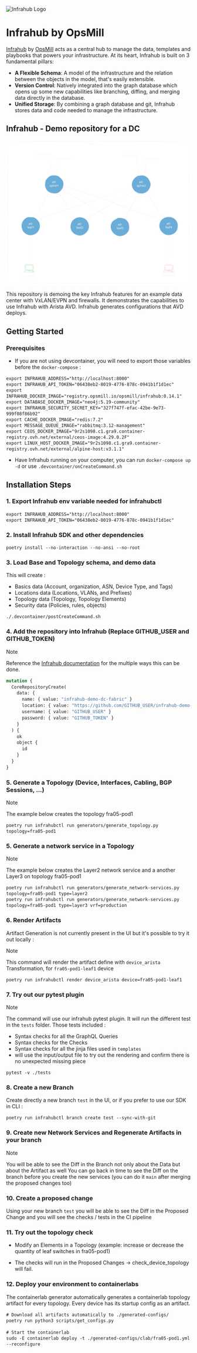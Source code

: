 <!-- markdownlint-disable -->
![Infrahub Logo](https://assets-global.website-files.com/657aff4a26dd8afbab24944b/657b0e0678f7fd35ce130776_Logo%20INFRAHUB.svg)
<!-- markdownlint-restore -->

# Infrahub by OpsMill

[Infrahub](https://github.com/opsmill/infrahub) by [OpsMill](https://opsmill.com) acts as a central hub to manage the data, templates and playbooks that powers your infrastructure. At its heart, Infrahub is built on 3 fundamental pillars:

- **A Flexible Schema**: A model of the infrastructure and the relation between the objects in the model, that's easily extensible.
- **Version Control**: Natively integrated into the graph database which opens up some new capabilities like branching, diffing, and merging data directly in the database.
- **Unified Storage**: By combining a graph database and git, Infrahub stores data and code needed to manage the infrastructure.

## Infrahub - Demo repository for a DC

![infrahub-demo-dc-fabric drawing](./infrahub-demo-dc-fabric.excalidraw.svg)

This repository is demoing the key Infrahub features for an example data center with VxLAN/EVPN and firewalls. It demonstrates the capabilities to use Infrahub with Arista AVD. Infrahub generates configurations that AVD deploys.

## Getting Started

### Prerequisites

- If you are not using devcontainer, you will need to export those variables before the `docker-compose` :

```shell
export INFRAHUB_ADDRESS="http://localhost:8000"
export INFRAHUB_API_TOKEN="06438eb2-8019-4776-878c-0941b1f1d1ec"
export INFRAHUB_DOCKER_IMAGE="registry.opsmill.io/opsmill/infrahub:0.14.1"
export DATABASE_DOCKER_IMAGE="neo4j:5.19-community"
export INFRAHUB_SECURITY_SECRET_KEY="327f747f-efac-42be-9e73-999f08f86b92"
export CACHE_DOCKER_IMAGE="redis:7.2"
export MESSAGE_QUEUE_IMAGE="rabbitmq:3.12-management"
export CEOS_DOCKER_IMAGE="9r2s1098.c1.gra9.container-registry.ovh.net/external/ceos-image:4.29.0.2F"
export LINUX_HOST_DOCKER_IMAGE="9r2s1098.c1.gra9.container-registry.ovh.net/external/alpine-host:v3.1.1"
```

- Have Infrahub running on your computer, you can run `docker-compose up -d` or use `.devcontainer/onCreateCommand.sh`

## Installation Steps

### 1. Export Infrahub env variable needed for infrahubctl

```shell
export INFRAHUB_ADDRESS="http://localhost:8000"
export INFRAHUB_API_TOKEN="06438eb2-8019-4776-878c-0941b1f1d1ec"
```

### 2. Install Infrahub SDK and other dependencies

```shell
poetry install --no-interaction --no-ansi --no-root
```

### 3. Load Base and Topology schema, and demo data

This will create :

- Basics data (Account, organization, ASN, Device Type, and Tags)
- Locations data (Locations, VLANs, and Prefixes)
- Topology data (Topology, Topology Elements)
- Security data (Policies, rules, objects)

```shell
./.devcontainer/postCreateCommand.sh
```

### 4. Add the repository into Infrahub (Replace GITHUB_USER and GITHUB_TOKEN)

> [!NOTE]
> Reference the [Infrahub documentation](https://docs.infrahub.app/guides/repository) for the multiple ways this can be done.

```graphql
mutation {
  CoreRepositoryCreate(
    data: {
      name: { value: "infrahub-demo-dc-fabric" }
      location: { value: "https://github.com/GITHUB_USER/infrahub-demo-dc-fabric.git" }
      username: { value: "GITHUB_USER" }
      password: { value: "GITHUB_TOKEN" }
    }
  ) {
    ok
    object {
      id
    }
  }
}
```

### 5. Generate a Topology (Device, Interfaces, Cabling, BGP Sessions, ...)


> [!NOTE]
> The example below creates the topology fra05-pod1

```shell
poetry run infrahubctl run generators/generate_topology.py topology=fra05-pod1
```

### 5. Generate a network service in a Topology

> [!NOTE]
> The example below creates the Layer2 network service and a another Layer3 on topology fra05-pod1

```shell
poetry run infrahubctl run generators/generate_network-services.py topology=fra05-pod1 type=layer2
poetry run infrahubctl run generators/generate_network-services.py topology=fra05-pod1 type=layer3 vrf=production
```

### 6. Render Artifacts

Artifact Generation is not currently present in the UI but it's possible to try it out locally :

> [!NOTE]
> This command will render the artifact define with `device_arista` Transformation, for `fra05-pod1-leaf1` device

```shell
poetry run infrahubctl render device_arista device=fra05-pod1-leaf1
```

### 7. Try out our pytest plugin

> [!NOTE]
> The command will use our infrahub pytest plugin. It will run the different test in the `tests` folder. Those tests included :
>
> - Syntax checks for all the GraphQL Queries
> - Syntax checks for the Checks
> - Syntax checks for all the jinja files used in `templates`
> - will use the input/output file to try out the rendering and confirm there is no unexpected missing piece

```shell
pytest -v ./tests
```

### 8. Create a new Branch

Create directly a new branch `test` in the UI, or if you prefer to use our SDK in CLI :

```shell
poetry run infrahubctl branch create test --sync-with-git
```

### 9. Create new Network Services and Regenerate Artifacts in your branch

> [!NOTE]
> You will be able to see the Diff in the Branch not only about the Data but about the Artifact as well
> You can go back in time to see the Diff on the branch before you create the new services (you can do it `main` after merging the proposed changes too)

### 10. Create a proposed change

Using your new branch `test` you will be able to see the Diff in the Proposed Change and you will see the checks / tests in the CI pipeline

### 11. Try out  the topology check

- Modify an Elements in a Topology (example: increase or decrease the quantity of leaf switches in fra05-pod1)

- The checks will run in the Proposed Changes -> check_device_topology will fail.

### 12. Deploy your environment to containerlabs

The containerlab generator automatically generates a containerlab topology artifact for every topology. Every device has its startup config as an artifact.

```shell
# Download all artifacts automatically to ./generated-configs/
poetry run python3 scripts/get_configs.py

# Start the containerlab
sudo -E containerlab deploy -t ./generated-configs/clab/fra05-pod1.yml --reconfigure
```

